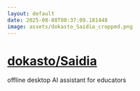 ```yaml
---
layout: default
date: 2025-08-08T08:37:09.181448
image: assets/dokasto_Saidia_cropped.png
---
```


# [dokasto/Saidia](https://github.com/dokasto/Saidia)

offline desktop AI assistant for educators
